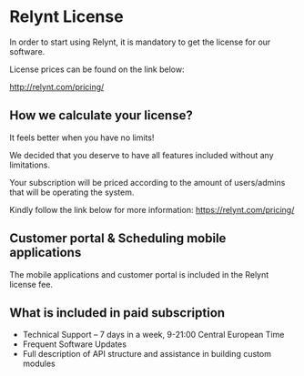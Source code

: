 Relynt License
==============

In order to start using Relynt, it is mandatory to get the license for our software.

License prices can be found on the link below:

<http://relynt.com/pricing/>

## How we calculate your license?

It feels better when you have no limits!

We decided that you deserve to have all features included without any limitations.

Your subscription will be priced according to the amount of users/admins that will be operating the system.

Kindly follow the link below for more information:
https://relynt.com/pricing/

## Customer portal & Scheduling  mobile applications
The mobile applications and customer portal is included in the Relynt license fee.

## What is included in paid subscription

* Technical Support – 7 days in a week, 9-21:00 Central European Time
* Frequent Software Updates
* Full description of API structure and assistance in building custom modules
